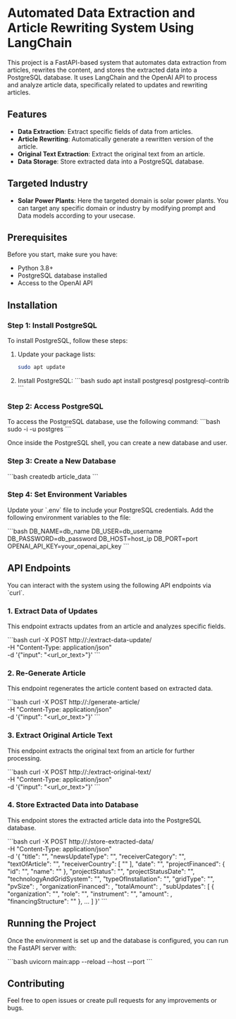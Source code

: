 
# Automated Data Extraction and Article Rewriting System Using LangChain

This project is a FastAPI-based system that automates data extraction from articles, rewrites the content, and stores the extracted data into a PostgreSQL database. It uses LangChain and the OpenAI API to process and analyze article data, specifically related to updates and rewriting articles.

## Features

- **Data Extraction**: Extract specific fields of data from articles.
- **Article Rewriting**: Automatically generate a rewritten version of the article.
- **Original Text Extraction**: Extract the original text from an article.
- **Data Storage**: Store extracted data into a PostgreSQL database.

## Targeted Industry

- **Solar Power Plants**: Here the targeted domain is solar power plants. You can target any specific domain or industry by modifying prompt and Data models according to your usecase. 

## Prerequisites

Before you start, make sure you have:

- Python 3.8+
- PostgreSQL database installed
- Access to the OpenAI API

## Installation

### Step 1: Install PostgreSQL

To install PostgreSQL, follow these steps:

1. Update your package lists:
   ```bash
   sudo apt update
   ```
2. Install PostgreSQL:
   \`\`\`bash
   sudo apt install postgresql postgresql-contrib
   \`\`\`

### Step 2: Access PostgreSQL

To access the PostgreSQL database, use the following command:
\`\`\`bash
sudo -i -u postgres
\`\`\`

Once inside the PostgreSQL shell, you can create a new database and user.

### Step 3: Create a New Database

\`\`\`bash
createdb article_data
\`\`\`

### Step 4: Set Environment Variables

Update your \`.env\` file to include your PostgreSQL credentials. Add the following environment variables to the file:

\`\`\`bash
DB_NAME=db_name
DB_USER=db_username
DB_PASSWORD=db_password
DB_HOST=host_ip
DB_PORT=port
OPENAI_API_KEY=your_openai_api_key
\`\`\`

## API Endpoints

You can interact with the system using the following API endpoints via \`curl\`.

### 1. Extract Data of Updates

This endpoint extracts updates from an article and analyzes specific fields.

\`\`\`bash
curl -X POST http://<ip>:<port>/extract-data-update/ \
     -H "Content-Type: application/json" \
     -d '{"input": "<url_or_text>"}'
\`\`\`

### 2. Re-Generate Article

This endpoint regenerates the article content based on extracted data.

\`\`\`bash
curl -X POST http://<ip>:<port>/generate-article/ \
     -H "Content-Type: application/json" \
     -d '{"input": "<url_or_text>"}'
\`\`\`

### 3. Extract Original Article Text

This endpoint extracts the original text from an article for further processing.

\`\`\`bash
curl -X POST http://<ip>:<port>/extract-original-text/ \
     -H "Content-Type: application/json" \
     -d '{"input": "<url_or_text>"}'
\`\`\`

### 4. Store Extracted Data into Database

This endpoint stores the extracted article data into the PostgreSQL database.

\`\`\`bash
curl -X POST http://<ip>:<port>/store-extracted-data/ \
     -H "Content-Type: application/json" \
     -d '{
    		"title": "<str>",
    		"newsUpdateType": "<str>",
    		"receiverCategory": "<str>",
    		"textOfArticle": "<str>",
    		"receiverCountry": [
        		"<str>"
    		],
    		"date": "<str>",
    		"projectFinanced": {
        		"id": "",
        		"name": "<str>"
    		},
    		"projectStatus": "<str-or-null>",
    		"projectStatusDate": "<str-or-null>",
    		"technologyAndGridSystem": "<str-or-null>",
    		"typeOfInstallation": "<str-or-null>",
    		"gridType": "<str-or-null>",
    		"pvSize": <int-or-float-or-null>,
    		"organizationFinanced": <str-or-null>,
    		"totalAmount": <int-or-float>,
    		"subUpdates": [
        		{
            		"organization": "<str>",
            		"role": "<str>",
            		"instrument": "<str>",
            		"amount": <int-or-float>,
            		"financingStructure": "<str>"
        		},
        		...
    		]
	}'
\`\`\`

## Running the Project

Once the environment is set up and the database is configured, you can run the FastAPI server with:

\`\`\`bash
uvicorn main:app --reload --host <host-ip> --port <port>
\`\`\`

## Contributing

Feel free to open issues or create pull requests for any improvements or bugs.


